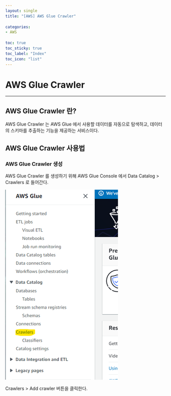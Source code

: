 ```yaml
---
layout: single
title: "[AWS] AWS Glue Crawler"

categories:
- AWS

toc: true
toc_sticky: true
toc_label: "Index"
toc_icon: "list"
---
```


# AWS Glue Crawler

---

## AWS Glue Crawler 란?

AWS Glue Crawler 는 AWS Glue 에서 사용할 데이터를 자동으로 탐색하고, 데이터의 스키마를 추출하는 기능을 제공하는 서비스이다.

## AWS Glue Crawler 사용법

### AWS Glue Crawler 생성

AWS Glue Crawler 를 생성하기 위해 AWS Glue Console 에서 Data Catalog > Crawlers 로 들어간다.

![image](/assets/images/aws_glue_crawler/aws_glue_crawler_1.png)

Crawlers > Add crawler 버튼을 클릭한다.

